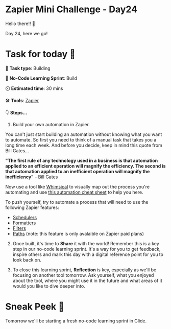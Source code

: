# Zapier Mini Challenge - Day24

Hello there!! 👋

Day 24, here we go! 

# Task for today 🚀


📝 **Task type**: Building

🧱 **No-Code Learning Sprint**: Build

⏲️ **Estimated time**: 30 mins

🛠️ **Tools**: [Zapier](https://zapier.com/)

👇 **Steps...**

1. Build your own automation in Zapier. 

You can't just start building an automation without knowing what you want to automate. So first you need to think of a manual task that takes you a long time each week. And before you decide, keep in mind this quote from Bill Gates...

**"The first rule of any technology used in a business is that automation applied to an efficient operation will magnify the efficiency. The second is that automation applied to an inefficient operation will magnify the inefficiency"** - Bill Gates

Now use a tool like [Whimsical](https://whimsical.com/a) to visually map out the process you're automating and use [this automation cheat sheet](https://drive.google.com/file/d/1gIErIXDVk7xIkzpwGjrLHkKRl_lFpGvz/view) to help you here. 

To push yourself, try to automate a process that will need to use the following Zapier features: 

+ [Schedulers](https://www.youtube.com/watch?v=8IjP1aeefL0)
+ [Formatters](https://www.youtube.com/watch?v=JG7-owzK5Ck)
+ [Filters](https://zapier.com/help/create/customize/add-conditions-to-zaps-with-filters)
+ [Paths](https://zapier.com/help/create/customize/add-branching-logic-to-zaps-with-paths) (note: this feature is only avalaible on Zapier paid plans)
  
2. Once built, it's time to **Share** it with the world! Remember this is a key step in our no-code learning sprint. It's a way for you to get feedback, inspire others and mark this day with a digital reference point for you to look back on. 

3. To close this learning sprint, **Reflection** is key, especially as we'll be focusing on another tool tomorrow. Ask yourself, what you enjoyed about the tool, where you might use it in the future and what areas of it would you like to dive deeper into.


# Sneak Peek 👀
Tomorrow we'll be starting a fresh no-code learning sprint in Glide.